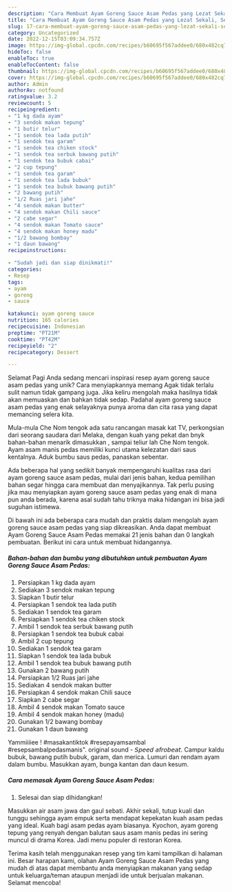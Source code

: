 ```yaml
---
description: "Cara Membuat Ayam Goreng Sauce Asam Pedas yang Lezat Sekali, Sempurna"
title: "Cara Membuat Ayam Goreng Sauce Asam Pedas yang Lezat Sekali, Sempurna"
slug: 17-cara-membuat-ayam-goreng-sauce-asam-pedas-yang-lezat-sekali-sempurna
category: Uncategorized
date: 2022-12-15T03:09:34.757Z
image: https://img-global.cpcdn.com/recipes/b60695f567addee0/680x482cq70/ayam-goreng-sauce-asam-pedas-foto-resep-utama.jpg
hideToc: false
enableToc: true
enableTocContent: false
thumbnail: https://img-global.cpcdn.com/recipes/b60695f567addee0/680x482cq70/ayam-goreng-sauce-asam-pedas-foto-resep-utama.jpg
cover: https://img-global.cpcdn.com/recipes/b60695f567addee0/680x482cq70/ayam-goreng-sauce-asam-pedas-foto-resep-utama.jpg
author: Admin
authorAv: notfound
ratingvalue: 3.2
reviewcount: 5
recipeingredient:
- "1 kg dada ayam"
- "3 sendok makan tepung"
- "1 butir telur"
- "1 sendok tea lada putih"
- "1 sendok tea garam"
- "1 sendok tea chiken stock"
- "1 sendok tea serbuk bawang putih"
- "1 sendok tea bubuk cabai"
- "2 cup tepung"
- "1 sendok tea garam"
- "1 sendok tea lada bubuk"
- "1 sendok tea bubuk bawang putih"
- "2 bawang putih"
- "1/2 Ruas jari jahe"
- "4 sendok makan butter"
- "4 sendok makan Chili sauce"
- "2 cabe segar"
- "4 sendok makan Tomato sauce"
- "4 sendok makan honey madu"
- "1/2 bawang bombay"
- "1 daun bawang"
recipeinstructions:

- "Sudah jadi dan siap dinikmati!"
categories:
- Resep
tags:
- ayam
- goreng
- sauce

katakunci: ayam goreng sauce 
nutrition: 165 calories
recipecuisine: Indonesian
preptime: "PT21M"
cooktime: "PT42M"
recipeyield: "2"
recipecategory: Dessert

---
```



Selamat Pagi Anda sedang mencari inspirasi resep ayam goreng sauce asam pedas yang unik? Cara menyiapkannya memang Agak tidak terlalu sulit namun tidak gampang juga. Jika keliru mengolah maka hasilnya tidak akan memuaskan dan bahkan tidak sedap. Padahal ayam goreng sauce asam pedas yang enak selayaknya punya aroma dan cita rasa yang dapat memancing selera kita.


Mula-mula Che Nom tengok ada satu rancangan masak kat TV, perkongsian dari seorang saudara dari Melaka, dengan kuah yang pekat dan bnyk bahan-bahan menarik dimasukkan , sampai teliur lah Che Nom tengok. Ayam asam manis pedas memiliki kunci utama kelezatan dari saus kentalnya. Aduk bumbu saus pedas, panaskan sebentar.

Ada beberapa hal yang sedikit banyak mempengaruhi kualitas rasa dari ayam goreng sauce asam pedas, mulai dari jenis bahan, kedua pemilihan bahan segar hingga cara membuat dan menyajikannya. Tak perlu pusing jika mau menyiapkan ayam goreng sauce asam pedas yang enak di mana pun anda berada, karena asal sudah tahu triknya maka hidangan ini bisa jadi suguhan istimewa.


Di bawah ini ada beberapa cara mudah dan praktis dalam mengolah ayam goreng sauce asam pedas yang siap dikreasikan. Anda dapat membuat Ayam Goreng Sauce Asam Pedas memakai 21 jenis bahan dan 0 langkah pembuatan. Berikut ini cara untuk membuat hidangannya.

<!--inarticleads1-->

##### Bahan-bahan dan bumbu yang dibutuhkan untuk pembuatan Ayam Goreng Sauce Asam Pedas:

1. Persiapkan 1 kg dada ayam
1. Sediakan 3 sendok makan tepung
1. Siapkan 1 butir telur
1. Persiapkan 1 sendok tea lada putih
1. Sediakan 1 sendok tea garam
1. Persiapkan 1 sendok tea chiken stock
1. Ambil 1 sendok tea serbuk bawang putih
1. Persiapkan 1 sendok tea bubuk cabai
1. Ambil 2 cup tepung
1. Sediakan 1 sendok tea garam
1. Siapkan 1 sendok tea lada bubuk
1. Ambil 1 sendok tea bubuk bawang putih
1. Gunakan 2 bawang putih
1. Persiapkan 1/2 Ruas jari jahe
1. Sediakan 4 sendok makan butter
1. Persiapkan 4 sendok makan Chili sauce
1. Siapkan 2 cabe segar
1. Ambil 4 sendok makan Tomato sauce
1. Ambil 4 sendok makan honey (madu)
1. Gunakan 1/2 bawang bombay
1. Gunakan 1 daun bawang


Yammiiiiee ! #masakantiktok #resepayamsambal #resepsambalpedasmanis&#34;. original sound - 𝘚𝘱𝘦𝘦𝘥 𝘢𝘧𝘳𝘰𝘣𝘦𝘢𝘵. Campur kaldu bubuk, bawang putih bubuk, garam, dan merica. Lumuri dan rendam ayam dalam bumbu. Masukkan ayam, bunga kantan dan daun kesum. 

<!--inarticleads2-->

##### Cara memasak Ayam Goreng Sauce Asam Pedas:


1. Selesai dan siap dihidangkan!

Masukkan air asam jawa dan gaul sebati. Akhir sekali, tutup kuali dan tunggu sehingga ayam empuk serta mendapat kepekatan kuah asam pedas yang ideal. Kuah bagi asam pedas ayam biasanya. Kyochon, ayam goreng tepung yang renyah dengan balutan saus asam manis pedas ini sering muncul di drama Korea. Jadi menu populer di restoran Korea. 

Terima kasih telah menggunakan resep yang tim kami tampilkan di halaman ini. Besar harapan kami, olahan Ayam Goreng Sauce Asam Pedas yang mudah di atas dapat membantu anda menyiapkan makanan yang sedap untuk keluarga/teman ataupun menjadi ide untuk berjualan makanan. Selamat mencoba!
